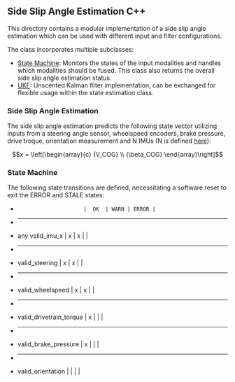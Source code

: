 ## Side Slip Angle Estimation C++

This directory contains a modular implementation of a side slip angle estimation which can be used with different input and filter configurations.

The class incorporates multiple subclasses:
- [State Machine](/lib_cpp/ssa_estimation_cpp/include/ssa_estimation_cpp/submodules/state_machine.hpp): Monitors the states of the input modalities and handles which modalities should be fused. This class also returns the overall side slip angle estimation status.
- [UKF](/lib_cpp/ssa_estimation_cpp/include/ssa_estimation_cpp/submodules/ukf.hpp): Unscented Kalman filter implementation, can be exchanged for flexible usage within the state estimation class.

### Side Slip Angle Estimation

The side slip angle estimation predicts the following state vector utilizing inputs from a steering angle sensor, wheelspeed encoders, brake pressure, drive troque, orientation measurement and N IMUs (N is defined [here](/lib_cpp/constants/ssa_estimation_constants/include/ssa_estimation_constants/)):

$$x = \left[\begin{array}{c} {V_COG} \\
	                        {\beta_COG}
\end{array}\right]$$

### State Machine
The following state transitions are defined, necessitating a software reset to exit the ERROR and STALE states:

  *                          |  OK  | WARN | ERROR |
  * ------------------------------------------------
  * any valid_imu_x          |   x  |  x   |       |
  * ------------------------------------------------
  * valid_steering           |   x  |  x   |       |
  * ------------------------------------------------
  * valid_wheelspeed         |   x  |  x   |       |
  * ------------------------------------------------
  * valid_drivetrain_torque  |   x  |      |       |
  * ------------------------------------------------
  * valid_brake_pressure     |   x  |      |       |
  * ------------------------------------------------
  * valid_orientation        |      |      |       |